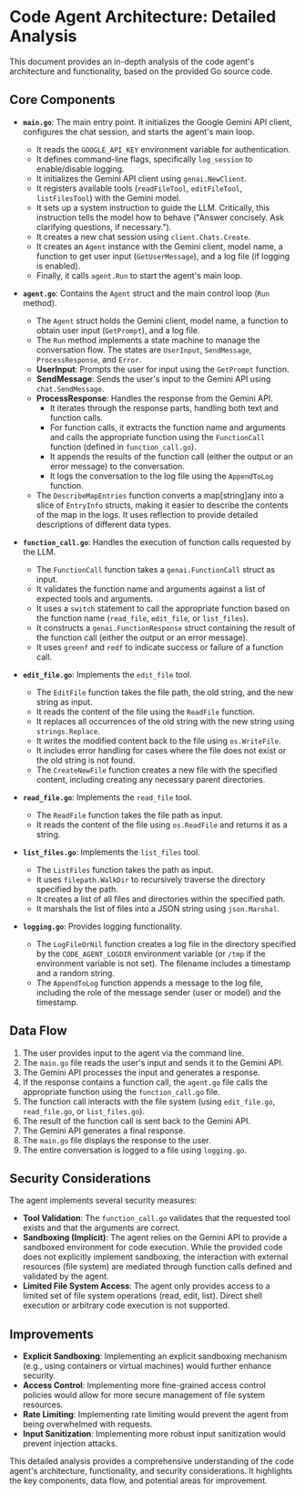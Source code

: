 # Code Agent Architecture: Detailed Analysis

This document provides an in-depth analysis of the code agent's architecture and functionality, based on the provided Go source code.

## Core Components

*   **`main.go`**: The main entry point. It initializes the Google Gemini API client, configures the chat session, and starts the agent's main loop.

    *   It reads the `GOOGLE_API_KEY` environment variable for authentication.
    *   It defines command-line flags, specifically `log_session` to enable/disable logging.
    *   It initializes the Gemini API client using `genai.NewClient`.
    *   It registers available tools (`readFileTool`, `editFileTool`, `listFilesTool`) with the Gemini model.
    *   It sets up a system instruction to guide the LLM.  Critically, this instruction tells the model how to behave ("Answer concisely. Ask clarifying questions, if necessary.").
    *   It creates a new chat session using `client.Chats.Create`.
    *   It creates an `Agent` instance with the Gemini client, model name, a function to get user input (`GetUserMessage`), and a log file (if logging is enabled).
    *   Finally, it calls `agent.Run` to start the agent's main loop.

*   **`agent.go`**: Contains the `Agent` struct and the main control loop (`Run` method).

    *   The `Agent` struct holds the Gemini client, model name, a function to obtain user input (`GetPrompt`), and a log file.
    *   The `Run` method implements a state machine to manage the conversation flow.  The states are `UserInput`, `SendMessage`, `ProcessResponse`, and `Error`.
    *   **UserInput**: Prompts the user for input using the `GetPrompt` function.
    *   **SendMessage**: Sends the user's input to the Gemini API using `chat.SendMessage`.
    *   **ProcessResponse**: Handles the response from the Gemini API.
        *   It iterates through the response parts, handling both text and function calls.
        *   For function calls, it extracts the function name and arguments and calls the appropriate function using the `FunctionCall` function (defined in `function_call.go`).
        *   It appends the results of the function call (either the output or an error message) to the conversation.
        *   It logs the conversation to the log file using the `AppendToLog` function.
    *   The `DescribeMapEntries` function converts a map[string]any into a slice of `EntryInfo` structs, making it easier to describe the contents of the map in the logs. It uses reflection to provide detailed descriptions of different data types.

*   **`function_call.go`**: Handles the execution of function calls requested by the LLM.

    *   The `FunctionCall` function takes a `genai.FunctionCall` struct as input.
    *   It validates the function name and arguments against a list of expected tools and arguments.
    *   It uses a `switch` statement to call the appropriate function based on the function name (`read_file`, `edit_file`, or `list_files`).
    *   It constructs a `genai.FunctionResponse` struct containing the result of the function call (either the output or an error message).
    *   It uses `greenf` and `redf` to indicate success or failure of a function call.

*   **`edit_file.go`**: Implements the `edit_file` tool.

    *   The `EditFile` function takes the file path, the old string, and the new string as input.
    *   It reads the content of the file using the `ReadFile` function.
    *   It replaces all occurrences of the old string with the new string using `strings.Replace`.
    *   It writes the modified content back to the file using `os.WriteFile`.
    *   It includes error handling for cases where the file does not exist or the old string is not found.
    *   The `CreateNewFile` function creates a new file with the specified content, including creating any necessary parent directories.

*   **`read_file.go`**: Implements the `read_file` tool.

    *   The `ReadFile` function takes the file path as input.
    *   It reads the content of the file using `os.ReadFile` and returns it as a string.

*   **`list_files.go`**: Implements the `list_files` tool.

    *   The `ListFiles` function takes the path as input.
    *   It uses `filepath.WalkDir` to recursively traverse the directory specified by the path.
    *   It creates a list of all files and directories within the specified path.
    *   It marshals the list of files into a JSON string using `json.Marshal`.

*   **`logging.go`**: Provides logging functionality.

    *   The `LogFileOrNil` function creates a log file in the directory specified by the `CODE_AGENT_LOGDIR` environment variable (or `/tmp` if the environment variable is not set). The filename includes a timestamp and a random string.
    *   The `AppendToLog` function appends a message to the log file, including the role of the message sender (user or model) and the timestamp.

## Data Flow

1.  The user provides input to the agent via the command line.
2.  The `main.go` file reads the user's input and sends it to the Gemini API.
3.  The Gemini API processes the input and generates a response.
4.  If the response contains a function call, the `agent.go` file calls the appropriate function using the `function_call.go` file.
5.  The function call interacts with the file system (using `edit_file.go`, `read_file.go`, or `list_files.go`).
6.  The result of the function call is sent back to the Gemini API.
7.  The Gemini API generates a final response.
8.  The `main.go` file displays the response to the user.
9.  The entire conversation is logged to a file using `logging.go`.

## Security Considerations

The agent implements several security measures:

*   **Tool Validation**: The `function_call.go` validates that the requested tool exists and that the arguments are correct.
*   **Sandboxing (Implicit)**: The agent relies on the Gemini API to provide a sandboxed environment for code execution. While the provided code does not explicitly implement sandboxing, the interaction with external resources (file system) are mediated through function calls defined and validated by the agent.
*   **Limited File System Access**: The agent only provides access to a limited set of file system operations (read, edit, list).  Direct shell execution or arbitrary code execution is not supported.

## Improvements

*   **Explicit Sandboxing**: Implementing an explicit sandboxing mechanism (e.g., using containers or virtual machines) would further enhance security.
*   **Access Control**: Implementing more fine-grained access control policies would allow for more secure management of file system resources.
*   **Rate Limiting**: Implementing rate limiting would prevent the agent from being overwhelmed with requests.
*   **Input Sanitization**: Implementing more robust input sanitization would prevent injection attacks.

This detailed analysis provides a comprehensive understanding of the code agent's architecture, functionality, and security considerations.  It highlights the key components, data flow, and potential areas for improvement.
